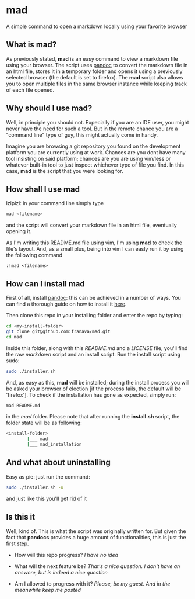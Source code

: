 # mad
A simple command to open a markdown locally using your favorite browser

## What is mad?

As previously stated, **mad** is an easy command to view a markdown file using your browser.
The script uses [pandoc](https://github.com/jgm/pandoc) to convert the markdown file in an html file, stores it in a temporary folder and opens it using a previously selected browser (the default is set to firefox).
The **mad** script also allows you to open multiple files in the same browser instance while keeping track of each file opened.

## Why should I use mad?

Well, in principle you should not. Expecially if you are an IDE user, you might never have the need for such a tool. 
But in the remote chance you are a "command line" type of guy, this might actually come in handy.

Imagine you are browsing a git repository you found on the development platform you are currently using at work.
Chances are you dont have many tool insisting on said platform; chances are you are using vim/less or whatever built-in tool to just inspect whichever type of file you find. In this case, **mad** is the script that you were looking for.

## How shall I use mad

Izipizi: in your command line simply type

```bash
mad <filename>
```

and the script will convert your markdown file in an html file, eventually opening it.

As I'm writing this README.md file using vim, I'm using **mad** to check the file's layout.
And, as a small plus, being into vim I can easly run it by using the following command

```vim
:!mad <filename>
```

## How can I install mad

First of all, install [pandoc](https://github.com/jgm/pandoc): this can be achieved in a number of ways. You can find a thorough guide on how to install it [here](https://github.com/jgm/pandoc/blob/master/INSTALL.md).

Then clone this repo in your installing folder and enter the repo by typing:

```bash
cd <my-install-folder> 
git clone git@github.com:franava/mad.git
cd mad
```

Inside this folder, along with this *README.md* and a *LICENSE* file, you'll find the raw *markdown* script and an install script.
Run the install script using sudo:

```bash
sudo ./installer.sh
```

And, as easy as this, **mad** will be installed; during the install process you will be asked your browser of election [if the process fails, the default will be 'firefox'].
To check if the installation has gone as expected, simply run:

```bash
mad README.md
```

in the *mad* folder.
Please note that after running the **install.sh** script, the folder state will be as following:

```bash
<install-folder>
		|___ mad
		|___ mad_installation
```
## And what about uninstalling

Easy as pie: just run the command:
```bash 
sudo ./installer.sh -u
```
and just like this you'll get rid of it


## Is this it

Well, kind of. This is what the script was originally written for. But given the fact that **pandocs** provides a huge amount of functionalities, this is just the first step. 

- How will this repo progress? *I have no idea*

- What will the next feature be? *That's a nice question. I don't have an answere, but is indeed a nice question*

- Am I allowed to progress with it? *Please, be my guest. And in the meanwhile keep me posted*



